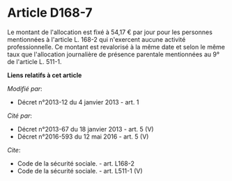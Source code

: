 # Article D168-7

Le montant de l'allocation est fixé à 54,17 € par jour pour les personnes mentionnées à l'article L. 168-2 qui n'exercent
aucune activité professionnelle. Ce montant est revalorisé à la même date et selon le même taux que l'allocation journalière
de présence parentale mentionnées au 9° de l'article L. 511-1.

**Liens relatifs à cet article**

_Modifié par_:

  - Décret n°2013-12 du 4 janvier 2013 - art. 1

_Cité par_:

  - Décret n°2013-67 du 18 janvier 2013 - art. 5 (V)
  - Décret n°2016-593 du 12 mai 2016 - art. 5 (V)

_Cite_:

  - Code de la sécurité sociale. - art. L168-2
  - Code de la sécurité sociale. - art. L511-1 (V)
